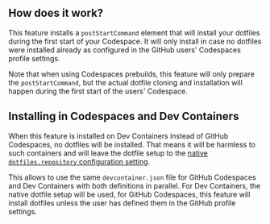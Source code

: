 ## How does it work?

This feature installs a `postStartCommand` element that will install your dotfiles during the first start of your Codespace.
It will only install in case no dotfiles were installed already as configured in the GitHub users' Codespaces profile settings.

Note that when using Codespaces prebuilds, this feature will only prepare the `postStartCommand`, but the actual dotfile
cloning and installation will happen during the first start of the users' Codespace.

## Installing in Codespaces and Dev Containers

When this feature is installed on Dev Containers instead of GitHub Codespaces, no dotfiles will be installed. That means
it will be harmless to such containers and will leave the dotfile setup to the
[native `dotfiles.repository` configuration setting](https://code.visualstudio.com/docs/devcontainers/containers#_personalizing-with-dotfile-repositories).

This allows to use the same `devcontainer.json` file for GitHub Codespaces and Dev Containers with both definitions in parallel.
For Dev Containers, the native dotfile setup will be used, for GitHub Codespaces, this feature will install dotfiles unless
the user has defined them in the GitHub profile settings.
